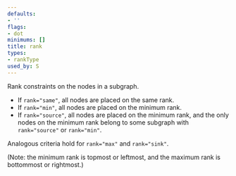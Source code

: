 ```yaml
---
defaults:
- ''
flags:
- dot
minimums: []
title: rank
types:
- rankType
used_by: S
---
```

Rank constraints on the nodes in a subgraph.

* If `rank="same"`, all nodes are placed on the same rank.
* If `rank="min"`, all nodes are placed on the minimum rank.
* If `rank="source"`, all nodes are placed on the minimum rank, and
  the only nodes on the minimum rank belong to some subgraph with
  `rank="source"` or `rank="min"`.

Analogous criteria hold for `rank="max"` and `rank="sink"`.

(Note: the minimum rank is topmost or leftmost, and the maximum rank is
bottommost or rightmost.)

